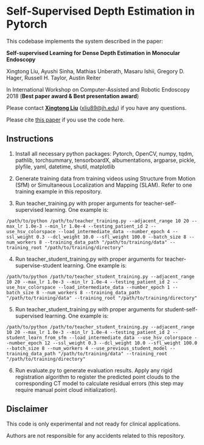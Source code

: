 # Self-Supervised Depth Estimation in Pytorch

This codebase implements the system described in the paper:

**Self-supervised Learning for Dense Depth Estimation in Monocular Endoscopy**

Xingtong Liu, Ayushi Sinha, Mathias Unberath, Masaru Ishii, Gregory D. Hager, Russell H. Taylor, Austin Reiter

In International Workshop on Computer-Assisted and Robotic Endoscopy 2018 (**Best paper award & Best presentation award**)

Please contact [**Xingtong Liu**](http://www.cs.jhu.edu/~xingtongl/) (xliu89@jh.edu) if you have any questions.

Please cite [this paper](https://link.springer.com/chapter/10.1007/978-3-030-01201-4_15) if you use the code here.

## Instructions

1. Install all necessary python packages: Pytorch, OpenCV, numpy, tqdm, pathlib, torchsummary, tensorboardX, albumentations, argparse, pickle, plyfile, yaml, datetime, shutil, matplotlib

2. Generate training data from training videos using Structure from Motion (SfM) or Simultaneous Localization and Mapping (SLAM). Refer to one training example in this repository.

3. Run teacher_training.py with proper arguments for teacher-self-supervised learning. One example is:
```
/path/to/python /path/to/teacher_training.py --adjacent_range 10 20 --max_lr 1.0e-3 --min_lr 1.0e-4 --testing_patient_id 2 --use_hsv_colorspace --load_intermediate_data --number_epoch 4 --ssl_weight 0.3 --dcl_weight 10.0 --sfl_weight 100.0 --batch_size 8 --num_workers 8 --training_data_path "/path/to/training/data" --training_root "/path/to/training/directory"
```
4. Run teacher_student_training.py with proper arguments for teacher-supervise-student learning. One example is:
```
/path/to/python /path/to/teacher_student_training.py --adjacent_range 10 20 --max_lr 1.0e-3 --min_lr 1.0e-4 --testing_patient_id 2 --use_hsv_colorspace --load_intermediate_data --number_epoch 1 --batch_size 8 --num_workers 8 --training_data_path "/path/to/training/data" --training_root "/path/to/training/directory"
```
5. Run teacher_student_training.py with proper arguments for student-self-supervised learning. One example is:
```
/path/to/python /path/to/teacher_student_training.py --adjacent_range 10 20 --max_lr 1.0e-3 --min_lr 1.0e-4 --testing_patient_id 2 --student_learn_from_sfm --load_intermediate_data --use_hsv_colorspace --number_epoch 12 --ssl_weight 0.3 --dcl_weight 10.0 --sfl_weight 100.0 --batch_size 8 --num_workers 4 --use_previous_student_model --training_data_path "/path/to/training/data" --training_root "/path/to/training/directory"
```
6. Run evaluate.py to generate evaluation results. Apply any rigid registration algorithm to register the predicted point clouds to the corresponding CT model to calculate residual errors (this step may require manual point cloud initialization).


## Disclaimer

This code is only experimental and not ready for clinical applications.

Authors are not responsible for any accidents related to this repository.

